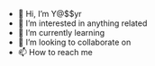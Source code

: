 - 👋 Hi, I’m Y@$$yr
- 👀 I’m interested in anything  related
- 🌱 I’m currently learning 
- 💞️ I’m looking to collaborate on 
- 📫 How to reach me 

<!---
YasserOussahel/YasserOussahel is a ✨ special ✨ repository because its `README.md` (this file) appears on your GitHub profile.
You can click the Preview link to take a look at your changes.
--->
